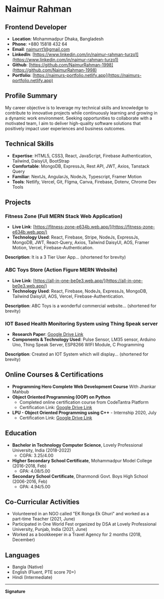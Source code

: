 
# Naimur Rahman
## Frontend Developer

- **Location**: Mohammadpur Dhaka, Bangladesh
- **Phone**: +880 15818 432 64
- **Email**: [naimurrt1@gmail.com](mailto:naimurrt1@gmail.com)
- **LinkedIn**: [https://www.linkedin.com/in/naimur-rahman-turzo1](https://www.linkedin.com/in/naimur-rahman-turzo1)
- **Github**: [https://github.com/NaimurRahman-1998](https://github.com/NaimurRahman-1998)
- **Portfolio**: [https://naimurs-portfolio.netlify.app](https://naimurs-portfolio.netlify.app)

## Profile Summary

My career objective is to leverage my technical skills and knowledge to contribute to innovative projects while continuously learning and growing in a dynamic work environment. Seeking opportunities to collaborate with a motivated team, I aim to deliver high-quality software solutions that positively impact user experiences and business outcomes.

## Technical Skills

- **Expertise**: HTML5, CSS3, React, JavaScript, Firebase Authentication, Tailwind, DaisyUI, BootStrap
- **Comfortable**: MongoDB, ExpressJs, Rest API, JWT, Axios, Tanstack Query
- **Familiar**: NextJs, AngularJs, NodeJs, Typescript, Framer Motion
- **Tools**: Netlify, Vercel, Git, FIgma, Canva, Firebase, Dotenv, Chrome Dev Tools

## Projects

### Fitness Zone (Full MERN Stack Web Application)

- **Live Link**: [https://fitness-zone-e634b.web.app/](https://fitness-zone-e634b.web.app/)
- **Technology Used**: React, Firebase, Stripe, NodeJs, ExpressJs, MongoDB, JWT, React-Query, Axios, Tailwind DaisyUI, AOS, Framer Motion, Vercel, Firebase-Authentication.

**Description**: It is a 3 Tier User App... (shortened for brevity)

### ABC Toys Store (Action Figure MERN Website)

- **Live Link**: [https://all-in-one-be0e3.web.app/](https://all-in-one-be0e3.web.app/)
- **Technology Used**: React, Firebase, NodeJs, ExpressJs, MongoDB, Tailwind DaisyUI, AOS, Vercel, Firebase-Authentication.

**Description**: ABC Toys is a wonderful commercial website... (shortened for brevity)

### IOT Based Health Monitoring System using Thing Speak server

- **Research Paper**: [Google Drive Link](https://drive.google.com/file/d/1ueBpWPdR9VUFGTD0m00ecjVM1zmPfL4t/view?usp=drive_link)
- **Components & Technology Used**: Pulse Sensor, LM35 sensor, Arduino Uno, Thing Speak Server, ESP8266 WIFI Module, C Programming

**Description**: Created an IOT System which will display... (shortened for brevity)

## Online Courses & Certifications

- **Programming Hero Complete Web Development Course** With Jhankar Mahbub
- **Object Oriented Programming (OOP) on Python**
  - Completed online certification course from CodeTantra Platform
  - Certification Link: [Google Drive Link](https://drive.google.com/file/d/1Yh5s42dm3xqhAwoE-83wwu9cgCaW9W2L/view?usp=drive_link)
- **LPU - Object Oriented Programming using C++** - Internship 2020, July
  - Certification Link: [Google Drive Link](https://drive.google.com/file/d/1eQdItHIsfKC0yBvFs1XJ2LrkONrCV2Jq/view?usp=drive_link)

## Education

- **Bachelor in Technology Computer Science**, Lovely Professional University, India (2018-2022)
  - CGPA: 3.25/4.00
- **Higher Secondary School Certificate**, Mohammadpur Model College (2016-2018, Feb)
  - GPA: 4.08/5.00
- **Secondary School Certificate**, Dhanmondi Govt. Boys High School (2006-2016, Feb)
  - GPA: 4.94/5.00

## Co-Curricular Activities

- Volunteered in an NGO called "EK Ronga Ek Ghuri" and worked as a part-time Teacher (2021, June)
- Participated in One World Fest organized by DSA at Lovely Professional University, Punjab, India (2021, June)
- Worked as a bookkeeper in a Travel Agency for 2 months (2018, December)

## Languages

- Bangla (Native)
- English (Fluent, PTE score 70+)
- Hindi (Intermediate)

---

**Signature**
